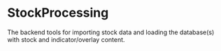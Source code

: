 StockProcessing
===============

The backend tools for importing stock data and loading the database(s) with stock and indicator/overlay content.
